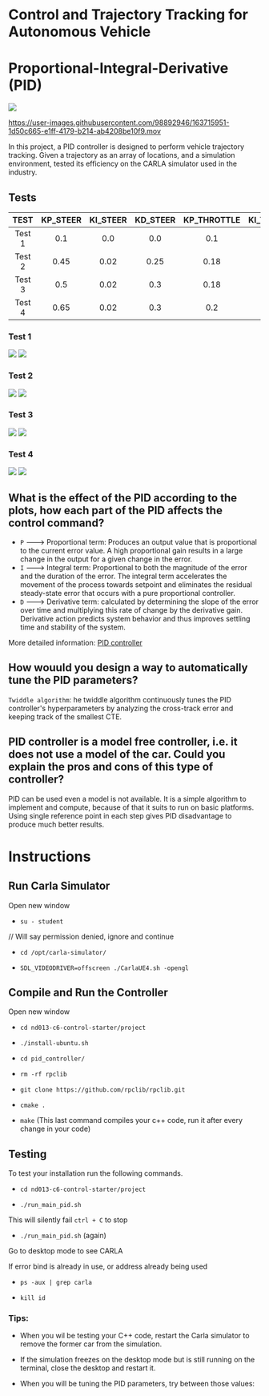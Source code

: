 # Control and Trajectory Tracking for Autonomous Vehicle

# Proportional-Integral-Derivative (PID)

<img src="project/pid_controller/screenshot/CARLA_screenshot.png"/>

https://user-images.githubusercontent.com/98892946/163715951-1d50c665-e1ff-4179-b214-ab4208be10f9.mov

In this project, a PID controller is designed to perform vehicle trajectory tracking. Given a trajectory as an array of locations, and a simulation environment, tested its efficiency on the CARLA simulator used in the industry.

## Tests
|  TEST  | KP_STEER | KI_STEER | KD_STEER | KP_THROTTLE | KI_THROTTLE | KD_THROTTLE |
|:------:|:--------:|:--------:|:--------:|:-----------:|:-----------:|:-----------:|
| Test 1 |   0.1    |   0.0    |   0.0    |     0.1     |     0.0     |     0.0     |
| Test 2 |   0.45   |   0.02   |   0.25   |    0.18     |    0.01     |     0.1     |
| Test 3 |   0.5    |   0.02   |   0.3    |    0.18     |    0.01     |     0.1     |
| Test 4 |   0.65   |   0.02   |   0.3    |     0.2     |    0.01     |     0.1     |

### Test 1
<img src="project/pid_controller/screenshot/test1_steer.png">

<img src="project/pid_controller/screenshot/test1_throttle.png">

### Test 2
<img src="project/pid_controller/screenshot/test2_steer.png">

<img src="project/pid_controller/screenshot/test2_throttle.png">

### Test 3
<img src="project/pid_controller/screenshot/test3_steer.png">

<img src="project/pid_controller/screenshot/test3_throttle.png">

### Test 4
<img src="project/pid_controller/screenshot/test4_steer.png">

<img src="project/pid_controller/screenshot/test4_throttle.png">


## What is the effect of the PID according to the plots, how each part of the PID affects the control command?

- `P` ---> Proportional term: Produces an output value that is proportional to the current error value. A high proportional gain results in a large change in the output for a given change in the error.
- `I` ---> Integral term: Proportional to both the magnitude of the error and the duration of the error. The integral term accelerates the movement of the process towards setpoint and eliminates the residual steady-state error that occurs with a pure proportional controller.
- `D` ---> Derivative term: calculated by determining the slope of the error over time and multiplying this rate of change by the derivative gain. Derivative action predicts system behavior and thus improves settling time and stability of the system.

More detailed information: [PID controller](https://en.wikipedia.org/wiki/PID_controller#Proportional)

## How wouuld you design a way to automatically tune the PID parameters?

`Twiddle algorithm`:  he twiddle algorithm continuously tunes the PID controller's hyperparameters by analyzing the cross-track error and keeping track of the smallest CTE.

## PID controller is a model free controller, i.e. it does not use a model of the car. Could you explain the pros and cons of this type of controller?
PID can be used even a model is not available. It is a simple algorithm to implement and compute, because of that it suits to run on basic platforms.
Using single reference point in each step gives PID disadvantage to produce much better results.


# Instructions

## Run Carla Simulator


Open new window


* `su - student`

// Will say permission denied, ignore and continue

* `cd /opt/carla-simulator/`

* `SDL_VIDEODRIVER=offscreen ./CarlaUE4.sh -opengl`


## Compile and Run the Controller


Open new window


* `cd nd013-c6-control-starter/project`

* `./install-ubuntu.sh`

* `cd pid_controller/`

* `rm -rf rpclib`

* `git clone https://github.com/rpclib/rpclib.git`

* `cmake .`

* `make` (This last command compiles your c++ code, run it after every change in your code)


## Testing


To test your installation run the following commands.


* `cd nd013-c6-control-starter/project`

* `./run_main_pid.sh`

This will silently fail `ctrl + C` to stop

* `./run_main_pid.sh` (again)

Go to desktop mode to see CARLA


If error bind is already in use, or address already being used


* `ps -aux | grep carla`

* `kill id`


### Tips:


- When you wil be testing your C++ code, restart the Carla simulator to remove the former car from the simulation.

- If the simulation freezes on the desktop mode but is still running on the terminal, close the desktop and restart it.

- When you will be tuning the PID parameters, try between those values:
